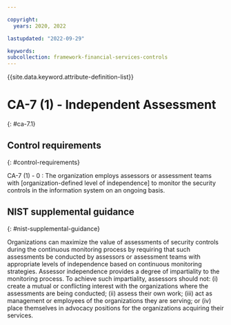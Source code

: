 ```yaml
---

copyright:
  years: 2020, 2022

lastupdated: "2022-09-29"

keywords: 
subcollection: framework-financial-services-controls
---
```


{{site.data.keyword.attribute-definition-list}}

               
# CA-7 (1) - Independent Assessment
{: #ca-7.1}

## Control requirements
{: #control-requirements}

CA-7 (1) - 0
    : The organization employs assessors or assessment teams with [organization-defined level of independence] to monitor the security controls in the information system on an ongoing basis.

## NIST supplemental guidance
{: #nist-supplemental-guidance}

Organizations can maximize the value of assessments of security controls during the continuous monitoring process by requiring that such assessments be conducted by assessors or assessment teams with appropriate levels of independence based on continuous monitoring strategies. Assessor independence provides a degree of impartiality to the monitoring process. To achieve such impartiality, assessors should not: (i) create a mutual or conflicting interest with the organizations where the assessments are being conducted; (ii) assess their own work; (iii) act as management or employees of the organizations they are serving; or (iv) place themselves in advocacy positions for the organizations acquiring their services.



